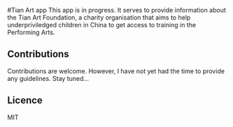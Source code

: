 #Tian Art app
This app is in progress. It serves to provide information about the Tian Art Foundation, a charity organisation that aims to help underpriviledged children in China to get access to training in the Performing Arts.

## Contributions
Contributions are welcome. However, I have not yet had the time to provide any guidelines. Stay tuned...

## Licence
MIT